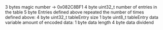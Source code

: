 3 bytes magic number -> 0x082C8BF1
4 byte uint32_t number of entries in the table
5 byte Entries defined above repeated the number of times defined above:
	4 byte uint32_t tableEntry size
	1 byte uint8_t tableEntry data
variable amount of encoded data:
	1 byte data length
	4 byte data dividend
